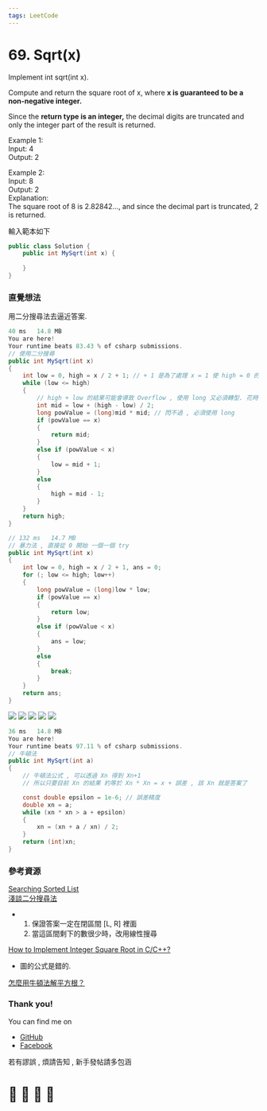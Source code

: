 ```yaml
---
tags: LeetCode
---
```


# 69. Sqrt(x)

Implement int sqrt(int x).

Compute and return the square root of x, where **x is guaranteed to be a non-negative integer.**

Since the **return type is an integer,** the decimal digits are truncated and only the integer part of the result is returned.

Example 1:    
Input: 4    
Output: 2    

Example 2:    
Input: 8    
Output: 2    
Explanation:     
The square root of 8 is 2.82842..., and since the decimal part is truncated, 2 is returned.

輸入範本如下
```C#
public class Solution {
    public int MySqrt(int x) {
        
    }
}
```

### 直覺想法
用二分搜尋法去逼近答案.


```C#
40 ms	14.8 MB
You are here!
Your runtime beats 83.43 % of csharp submissions.
// 使用二分搜尋
public int MySqrt(int x)
{
    int low = 0, high = x / 2 + 1; // + 1 是為了處理 x = 1 使 high = 0 的 case
    while (low <= high)
    {
        // high + low 的結果可能會導致 Overflow , 使用 long 又必須轉型. 花時間
        int mid = low + (high - low) / 2; 
        long powValue = (long)mid * mid; // 閃不過 , 必須使用 long
        if (powValue == x)
        {
            return mid;
        }
        else if (powValue < x)
        {
            low = mid + 1;
        }
        else
        {
            high = mid - 1;
        }
    }
    return high;
}
```
```C#
// 132 ms	14.7 MB
// 暴力法 , 直接從 0 開始 一個一個 try
public int MySqrt(int x)
{
    int low = 0, high = x / 2 + 1, ans = 0;
    for (; low <= high; low++)
    {
        long powValue = (long)low * low;
        if (powValue == x)
        {
            return low;
        }
        else if (powValue < x)
        {
            ans = low;
        }
        else
        {
            break;
        }
    }
    return ans;
}
```

![](https://i.imgur.com/ozGBmZL.png)
![](https://i.imgur.com/Z4vekYB.png)
![](https://i.imgur.com/cI8tCnY.png)
![](https://i.imgur.com/R6dy30S.png)
![](https://i.imgur.com/jKHrvEb.png)

```C#
36 ms	14.8 MB
You are here!
Your runtime beats 97.11 % of csharp submissions.
// 牛頓法
public int MySqrt(int a)
{
    // 牛頓法公式 , 可以透過 Xn 得到 Xn+1
    // 所以只要目前 Xn 的結果 約等於 Xn * Xn = x + 誤差 , 該 Xn 就是答案了

    const double epsilon = 1e-6; // 誤差精度
    double xn = a;
    while (xn * xn > a + epsilon)
    {
        xn = (xn + a / xn) / 2;
    }
    return (int)xn;
}
```



### 參考資源
[Searching Sorted List](https://www.cs.usfca.edu/~galles/visualization/Search.html)    
[淺談二分搜尋法](https://blog.techbridge.cc/2016/09/24/binary-search-introduction/)
- 1. 保證答案一定在閉區間 [L, R] 裡面
  2. 當這區間剩下的數很少時，改用線性搜尋

[How to Implement Integer Square Root in C/C++?](https://helloacm.com/coding-exercise-implement-integer-square-root-c-online-judge/) 
- 圖的公式是錯的.
    
[怎麼用牛頓法解平方根？](https://www.itread01.com/content/1544934182.html)








### Thank you! 

You can find me on

- [GitHub](https://github.com/s0920832252)
- [Facebook](https://www.facebook.com/fourtune.chen)

若有謬誤 , 煩請告知 , 新手發帖請多包涵

# :100: :muscle: :tada: :sheep: 
